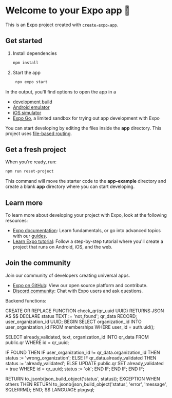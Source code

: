 # Welcome to your Expo app 👋

This is an [Expo](https://expo.dev) project created with [`create-expo-app`](https://www.npmjs.com/package/create-expo-app).

## Get started

1. Install dependencies

   ```bash
   npm install
   ```

2. Start the app

   ```bash
    npx expo start
   ```

In the output, you'll find options to open the app in a

- [development build](https://docs.expo.dev/develop/development-builds/introduction/)
- [Android emulator](https://docs.expo.dev/workflow/android-studio-emulator/)
- [iOS simulator](https://docs.expo.dev/workflow/ios-simulator/)
- [Expo Go](https://expo.dev/go), a limited sandbox for trying out app development with Expo

You can start developing by editing the files inside the **app** directory. This project uses [file-based routing](https://docs.expo.dev/router/introduction).

## Get a fresh project

When you're ready, run:

```bash
npm run reset-project
```

This command will move the starter code to the **app-example** directory and create a blank **app** directory where you can start developing.

## Learn more

To learn more about developing your project with Expo, look at the following resources:

- [Expo documentation](https://docs.expo.dev/): Learn fundamentals, or go into advanced topics with our [guides](https://docs.expo.dev/guides).
- [Learn Expo tutorial](https://docs.expo.dev/tutorial/introduction/): Follow a step-by-step tutorial where you'll create a project that runs on Android, iOS, and the web.

## Join the community

Join our community of developers creating universal apps.

- [Expo on GitHub](https://github.com/expo/expo): View our open source platform and contribute.
- [Discord community](https://chat.expo.dev): Chat with Expo users and ask questions.


Backend functions:

CREATE OR REPLACE FUNCTION check_qr(qr_uuid UUID)
RETURNS JSON
AS $$
DECLARE
  status TEXT := 'not_found';
  qr_data RECORD;
  user_organization_id UUID;
BEGIN
  SELECT organization_id
    INTO user_organization_id
    FROM memberships
    WHERE user_id = auth.uid();

  SELECT already_validated, text, organization_id
    INTO qr_data
    FROM public.qr
    WHERE id = qr_uuid;

  IF FOUND THEN
    IF user_organization_id != qr_data.organization_id THEN
      status := 'wrong_organization';
    ELSE
      IF qr_data.already_validated THEN
        status := 'already_validated';
      ELSE
        UPDATE public.qr
          SET already_validated = true
          WHERE id = qr_uuid;
        status := 'ok';
      END IF;
    END IF;
  END IF;

  RETURN to_jsonb(json_build_object('status', status));
EXCEPTION
  WHEN others THEN
    RETURN to_jsonb(json_build_object('status', 'error', 'message', SQLERRM));
END;
$$ LANGUAGE plpgsql;

